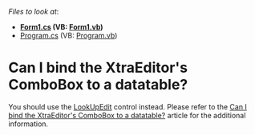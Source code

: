 <!-- default file list -->
*Files to look at*:

* **[Form1.cs](./CS/LookUpEditDemo/Form1.cs) (VB: [Form1.vb](./VB/LookUpEditDemo/Form1.vb))**
* [Program.cs](./CS/LookUpEditDemo/Program.cs) (VB: [Program.vb](./VB/LookUpEditDemo/Program.vb))
<!-- default file list end -->
# Can I bind the XtraEditor's ComboBox to a datatable?


<p>You should use the <a href="http://documentation.devexpress.com/#WindowsForms/clsDevExpressXtraEditorsLookUpEdittopic">LookUpEdit</a> control instead. Please refer to the <a href="https://www.devexpress.com/Support/Center/p/A65">Can I bind the XtraEditor's ComboBox to a datatable?</a> article for the additional information.</p>

<br/>


